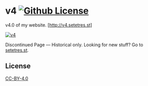 v4 [![Github License](https://img.shields.io/github/license/setetres/v4.svg)](https://github.com/setetres/v4/blob/master/LICENSE)
==

v4.0 of my website. [http://v4.setetres.st]

[![v4](http://files.setetres.st/img/v4-desktop.png?v=1&raw=true)](http://v4.setetres.st)

Discontinued Page &#8212; Historical only. Looking for new stuff? Go to [setetres.st].

License
-------

[CC-BY-4.0]

[setetres.st]: http://setetres.st
[http://v4.setetres.st]: http://v4.setetres.st
[CC-BY-4.0]: http://creativecommons.org/licenses/by/4.0
